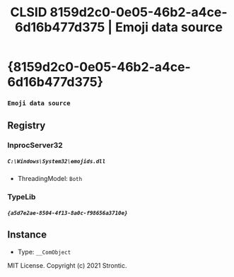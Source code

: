 ﻿---
title: "CLSID 8159d2c0-0e05-46b2-a4ce-6d16b477d375 | Emoji data source"
excerpt: What is COM-Object CLSID 8159d2c0-0e05-46b2-a4ce-6d16b477d375?
---

# {8159d2c0-0e05-46b2-a4ce-6d16b477d375}

### `Emoji data source`

## Registry


### InprocServer32

##### `C:\Windows\System32\emojids.dll`
* ThreadingModel: `Both`

### TypeLib

##### `{a5d7e2ae-8504-4f13-8a0c-f98656a3710e}`

## Instance

* Type: `__ComObject`

MIT License. Copyright (c) 2021 Strontic.


